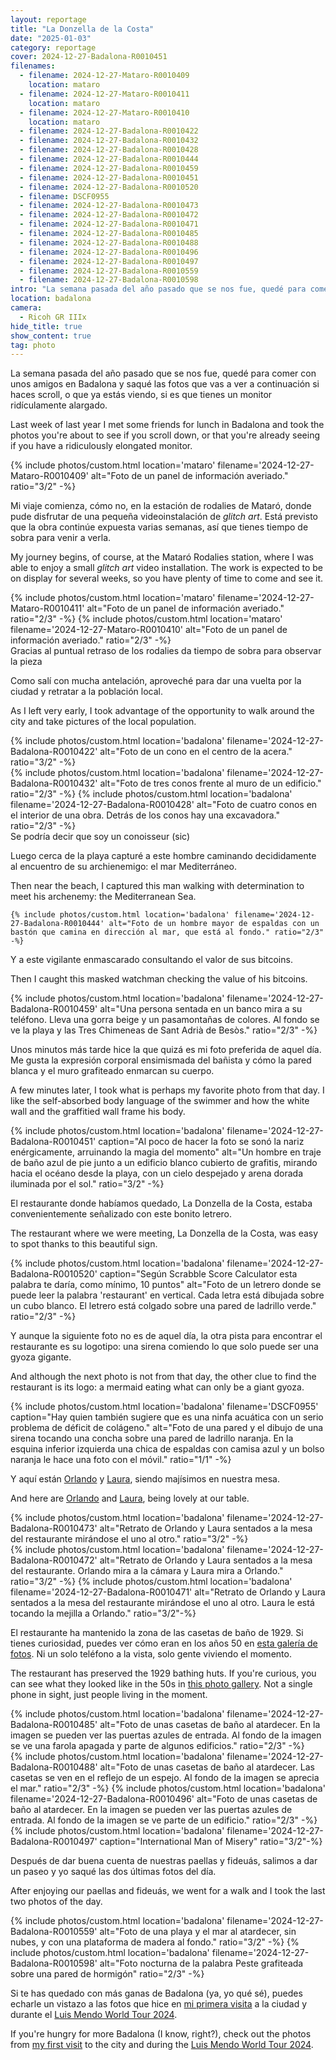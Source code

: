 ```yaml
---
layout: reportage
title: "La Donzella de la Costa"
date: "2025-01-03"
category: reportage
cover: 2024-12-27-Badalona-R0010451
filenames:
  - filename: 2024-12-27-Mataro-R0010409
    location: mataro
  - filename: 2024-12-27-Mataro-R0010411
    location: mataro
  - filename: 2024-12-27-Mataro-R0010410
    location: mataro
  - filename: 2024-12-27-Badalona-R0010422
  - filename: 2024-12-27-Badalona-R0010432
  - filename: 2024-12-27-Badalona-R0010428
  - filename: 2024-12-27-Badalona-R0010444
  - filename: 2024-12-27-Badalona-R0010459
  - filename: 2024-12-27-Badalona-R0010451
  - filename: 2024-12-27-Badalona-R0010520
  - filename: DSCF0955
  - filename: 2024-12-27-Badalona-R0010473
  - filename: 2024-12-27-Badalona-R0010472
  - filename: 2024-12-27-Badalona-R0010471
  - filename: 2024-12-27-Badalona-R0010485
  - filename: 2024-12-27-Badalona-R0010488
  - filename: 2024-12-27-Badalona-R0010496
  - filename: 2024-12-27-Badalona-R0010497
  - filename: 2024-12-27-Badalona-R0010559
  - filename: 2024-12-27-Badalona-R0010598
intro: "La semana pasada del año pasado que se nos fue, quedé para comer con unos amigos en Badalona. Lo que ocurrió después te sorprenderá (no ocurrió nada)."
location: badalona
camera:
  - Ricoh GR IIIx
hide_title: true
show_content: true
tag: photo
---
```


<div class="t">
<p> La semana pasada del año pasado que se nos fue, quedé para comer con unos amigos en Badalona y saqué las fotos que vas a ver a continuación si haces scroll, o que ya estás viendo, si es que tienes un monitor ridículamente alargado. </p>
<p class="is-light"> Last week of last year I met some friends for lunch in Badalona and took the photos you're about to see if you scroll down, or that you're already seeing if you have a ridiculously elongated monitor. </p>
</div>

<div class="g">
    {% include photos/custom.html location='mataro' filename='2024-12-27-Mataro-R0010409' alt="Foto de un panel de información averiado." ratio="3/2" -%}
</div>

<div class="t">
<p>
    Mi viaje comienza, cómo no, en la estación de rodalies de Mataró, donde pude
    disfrutar de una pequeña videoinstalación de <em>glitch art</em>. Está
    previsto que la obra continúe expuesta varias semanas, así que tienes tiempo de
    sobra para venir a verla.
</p>

<p class="is-light">
    My journey begins, of course, at the Mataró Rodalies station, where I was
    able to enjoy a small <em>glitch art</em> video installation. The work is
    expected to be on display for several weeks, so you have plenty of time to
    come and see it.
</p>

<div class="g">
 <div class="h">
     {% include photos/custom.html location='mataro' filename='2024-12-27-Mataro-R0010411' alt="Foto de un panel de información averiado." ratio="2/3" -%}
     {% include photos/custom.html location='mataro' filename='2024-12-27-Mataro-R0010410' alt="Foto de un panel de información averiado." ratio="2/3" -%}
 </div>
 <figcaption>Gracias al puntual retraso de los rodalies da tiempo de sobra para observar la pieza</figcaption>
</div>

<div class="t">
    <p>Como salí con mucha antelación, aproveché para dar una vuelta por la ciudad y retratar a la población local.</p>
    <p class="is-light">As I left very early, I took advantage of the opportunity to walk around the city and take pictures of the local population.</p>
</div>

<div class="g">
    {% include photos/custom.html location='badalona' filename='2024-12-27-Badalona-R0010422' alt="Foto de un cono en el centro de la acera." ratio="3/2" -%}
    <div class="h">
        {% include photos/custom.html location='badalona' filename='2024-12-27-Badalona-R0010432' alt="Foto de tres conos frente al muro de un edificio." ratio="2/3" -%}
        {% include photos/custom.html location='badalona' filename='2024-12-27-Badalona-R0010428' alt="Foto de cuatro conos en el interior de una obra. Detrás de los conos hay una excavadora." ratio="2/3" -%}
    </div>
    <figcaption>Se podría decir que soy un conoisseur (sic)</figcaption>
</div>

<div class="t">
<p>Luego cerca de la playa capturé a este hombre caminando decididamente al encuentro de su archienemigo: el mar Mediterráneo.</p>
<p class="is-light">Then near the beach, I captured this man walking with determination to meet his archenemy: the Mediterranean Sea.</p>
</div>

    {% include photos/custom.html location='badalona' filename='2024-12-27-Badalona-R0010444' alt="Foto de un hombre mayor de espaldas con un bastón que camina en dirección al mar, que está al fondo." ratio="2/3" -%}

<div class="t">
    <p>Y a este vigilante enmascarado consultando el valor de sus bitcoins.</p>
    <p class="is-light">Then I caught this masked watchman checking the value of his bitcoins.</p>
</div>

<div class="g">
    {% include photos/custom.html location='badalona' filename='2024-12-27-Badalona-R0010459' 
    alt="Una persona sentada en un banco mira a su teléfono. Lleva una gorra beige y un pasamontañas de colores. Al fondo se ve la playa y las Tres Chimeneas de Sant Adrià de Besòs." ratio="2/3" -%}
</div>

<div class="t"> 
    <p>
        Unos minutos más tarde hice la que quizá es mi foto preferida de aquel día. Me gusta la expresión corporal ensimismada del bañista y cómo la pared blanca y el muro grafiteado enmarcan su cuerpo.
    </p>
    <p class="is-light">
        A few minutes later, I took what is perhaps my favorite photo from that day. I like the self-absorbed body language of the swimmer and how the white wall and the graffitied wall frame his body.
    </p>
</div>

{% include photos/custom.html location='badalona' filename='2024-12-27-Badalona-R0010451' caption="Al poco de hacer la foto se sonó la nariz enérgicamente, arruinando la magia del momento" alt="Un hombre en traje de baño azul de pie junto a un edificio blanco cubierto de grafitis, mirando hacia el océano desde la playa, con un cielo despejado y arena dorada iluminada por el sol." ratio="3/2" -%}

<div class="t">
<p>El restaurante donde habíamos quedado, La Donzella de la Costa, estaba convenientemente señalizado con este bonito letrero.</p>
<p class="is-light">The restaurant where we were meeting, La Donzella de la Costa, was easy to spot thanks to this beautiful sign.</p>
</div>

{% include photos/custom.html location='badalona' filename='2024-12-27-Badalona-R0010520' caption="Según Scrabble Score Calculator esta palabra te daría, como mínimo, 10 puntos" alt="Foto de un letrero donde se puede leer la palabra 'restaurant' en vertical. Cada letra está dibujada sobre un cubo blanco. El letrero está colgado sobre una pared de ladrillo verde." ratio="2/3" -%}

<div class="t">
<p>Y aunque la siguiente foto no es de aquel día, la otra pista para encontrar
            el restaurante es su logotipo: una sirena comiendo lo que solo
            puede ser una gyoza gigante.</p>
<p class="is-light">And although the next photo is not from that day, the other
            clue to find the restaurant is its logo: a mermaid eating what can
            only be a giant gyoza.</p>
</div>

<div class="g">
    {% include photos/custom.html location='badalona' filename='DSCF0955' caption="Hay quien también sugiere que es una ninfa acuática con un serio problema de déficit de colágeno." alt="Foto de una pared y el dibujo de una sirena tocando una concha sobre una pared de ladrillo naranja. En la esquina inferior izquierda una chica de espaldas con camisa azul y un bolso naranja le hace una foto con el móvil." ratio="1/1" -%}
</div>

<div class="t">
    <p>Y aquí están <a href="https://www.drawlikeamonkey.com">Orlando</a> y <a href="https://www.laurameseguer.com">Laura</a>, siendo majísimos en nuestra mesa.</p>
    <p class="is-light">And here are <a href="https://www.drawlikeamonkey.com">Orlando</a> and <a href="https://www.laurameseguer.com">Laura</a>, being lovely at our table.</p>
</div>

<div class="g">
    {% include photos/custom.html location='badalona' filename='2024-12-27-Badalona-R0010473' alt="Retrato de Orlando y Laura sentados a la mesa del restaurante mirándose el uno al otro." ratio="3/2" -%}
    <div class="h">
        {% include photos/custom.html location='badalona' filename='2024-12-27-Badalona-R0010472' alt="Retrato de Orlando y Laura sentados a la mesa del restaurante. Orlando mira a la cámara y Laura mira a Orlando." ratio="3/2" -%}
        {% include photos/custom.html location='badalona' filename='2024-12-27-Badalona-R0010471' alt="Retrato de Orlando y Laura sentados a la mesa del restaurante mirándose el uno al otro. Laura le está tocando la mejilla a Orlando." ratio="3/2"-%}
    </div>
</div>

<div class="t has-margin-top">
<p>El restaurante ha mantenido la zona de las casetas de baño de 1929. Si tienes curiosidad, puedes ver cómo eran en los años 50 en <a href="https://www.flickr.com/photos/museudebadalona/albums/72157696422445131">esta galería de fotos</a>. 
Ni un solo teléfono a la vista, solo gente viviendo el momento.</p>
<p class="is-light">The restaurant has preserved the 1929 bathing huts. If you're curious, you can see what they looked like in the 50s in <a href="https://www.flickr.com/photos/museudebadalona/albums/72157696422445131">this photo gallery</a>. Not a single phone in sight, just people living in the moment.</p>
</div>

<div class="g">
    {% include photos/custom.html location='badalona' filename='2024-12-27-Badalona-R0010485' alt="Foto de unas casetas de baño al atardecer. En la imagen se pueden ver las puertas azules de entrada. Al fondo de la imagen se ve una farola apagada y parte de algunos edificios." ratio="2/3" -%}
    <div class="h">
        {% include photos/custom.html location='badalona' filename='2024-12-27-Badalona-R0010488' alt="Foto de unas casetas de baño al atardecer. Las casetas se ven en el reflejo de un espejo. Al fondo de la imagen se aprecia el mar." ratio="2/3" -%}
        {% include photos/custom.html location='badalona' filename='2024-12-27-Badalona-R0010496' alt="Foto de unas casetas de baño al atardecer. En la imagen se pueden ver las puertas azules de entrada. Al fondo de la imagen se ve parte de un edificio." ratio="2/3" -%}
    </div>
    {% include photos/custom.html location='badalona' filename='2024-12-27-Badalona-R0010497' caption="International Man of Misery" ratio="3/2"-%}
</div>

<div class="t">
<p>Después de dar buena cuenta de nuestras paellas y fideuás, salimos a dar un paseo y yo saqué las dos últimas fotos del día.</p>
<p class="is-light">After enjoying our paellas and fideuás, we went for a walk and I took the last two photos of the day.</p>
</div>

<div class="g">
    {% include photos/custom.html location='badalona' filename='2024-12-27-Badalona-R0010559' alt="Foto de una playa y el mar al atardecer, sin nubes, y con una plataforma de madera al fondo." ratio="3/2" -%}
    {% include photos/custom.html location='badalona' filename='2024-12-27-Badalona-R0010598' alt="Foto nocturna de la palabra Peste grafiteada sobre una pared de hormigón" ratio="2/3" -%}
</div>

<div class="t">
<p>Si te has quedado con más ganas de Badalona (ya, yo qué sé), puedes echarle un vistazo a las fotos que hice en <a href="/2023/10/29/badalona">mi primera visita</a> a la ciudad y durante el <a href="/2024/02/17/mendo-world-tour-ii">Luis Mendo World Tour 2024</a>.</p>
        <p class="is-light">If you're hungry for more Badalona (I know, right?), check out the photos from <a href="/2023/10/29/badalona">my first visit</a> to the city and during the <a href="/2024/02/17/mendo-world-tour-ii">Luis Mendo World Tour 2024</a>.</p>
</div>
